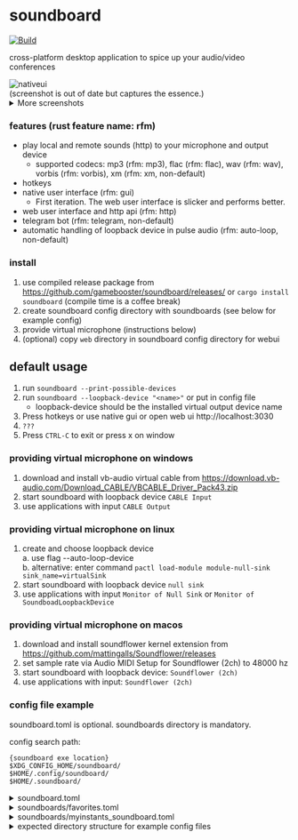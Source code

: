 # soundboard

[![Build](https://github.com/gamebooster/soundboard/workflows/Build/badge.svg)](https://github.com/gamebooster/soundboard/actions?query=workflow%3ABuild)

cross-platform desktop application to spice up your audio/video conferences

  <img alt="nativeui" src="https://i.imgur.com/5OBElu2.png"/>
  <figcaption>(screenshot is out of date but captures the essence.)</figcaption>

<details>
  <summary>More screenshots</summary>

<p float="left">
  <img alt="webui" src="https://i.imgur.com/4AD4DNp.png" width="55%" /> 
  <img alt="telegram" src="https://i.imgur.com/o9WByEN.jpg" width="44%" /><figcaption>Web UI and Telegram Bot</figcaption>
</p>

</details>

### features (rust feature name: rfm)

- play local and remote sounds (http) to your microphone and output device
  - supported codecs: mp3 (rfm: mp3), flac (rfm: flac), wav (rfm: wav), vorbis (rfm: vorbis), xm (rfm: xm, non-default)
- hotkeys
- native user interface (rfm: gui)
  - First iteration. The web user interface is slicker and performs better.
- web user interface and http api (rfm: http)
- telegram bot (rfm: telegram, non-default)
- automatic handling of loopback device in pulse audio (rfm: auto-loop, non-default)

### install

1. use compiled release package from https://github.com/gamebooster/soundboard/releases/
   or `cargo install soundboard` (compile time is a coffee break)
2. create soundboard config directory with soundboards (see below for example config)
3. provide virtual microphone (instructions below)
4. (optional) copy `web` directory in soundboard config directory for webui

## default usage

1. run `soundboard --print-possible-devices`
2. run `soundboard --loopback-device "<name>"` or put in config file
   - loopback-device should be the installed virtual output device name
3. Press hotkeys or use native gui or open web ui http://localhost:3030
4. `???`
5. Press `CTRL-C` to exit or press x on window

### providing virtual microphone on windows

1. download and install vb-audio virtual cable from https://download.vb-audio.com/Download_CABLE/VBCABLE_Driver_Pack43.zip
2. start soundboard with loopback device `CABLE Input`
3. use applications with input `CABLE Output`

### providing virtual microphone on linux

1. create and choose loopback device  
   a. use flag --auto-loop-device  
   b. alternative: enter command `pactl load-module module-null-sink sink_name=virtualSink`
2. start soundboard with loopback device `null sink`
3. use applications with input `Monitor of Null Sink` or `Monitor of SoundboadLoopbackDevice`

### providing virtual microphone on macos

1. download and install soundflower kernel extension from https://github.com/mattingalls/Soundflower/releases
2. set sample rate via Audio MIDI Setup for Soundflower (2ch) to 48000 hz
3. start soundboard with loopback device: `Soundflower (2ch)`
4. use applications with input: `Soundflower (2ch)`

### config file example

soundboard.toml is optional. soundboards directory is mandatory.

config search path:

```
{soundboard exe location}
$XDG_CONFIG_HOME/soundboard/
$HOME/.config/soundboard/
$HOME/.soundboard/
```

<details>
  <summary>soundboard.toml</summary>

```
# input_device = "Mikrofonarray (Realtek High Definition Audio(SST))" # optional else default device
# output_device = "Speaker/HP (Realtek High Definition Audio(SST))" # optional else default device
loopback_device = "CABLE Input (VB-Audio Virtual Cable)" # required: change to your virtual loopback output

stop_hotkey = "ALT-S" # stop all sound
http_server = true # api and webui; 3030 is the default port
no_gui = false # no native gui
```

</details>

<details>
  <summary>soundboards/favorites.toml</summary>

```
name = 'favorites'
position = 0

[[sound]]
name = 'Nicht so tief, Rüdiger!'
path = 'nicht-so-tief-rudiger.mp3'
hotkey = 'CTRL-P'
```

</details>

<details>
  <summary>soundboards/myinstants_soundboard.toml</summary>

```
name = "Myinstants.com"

[[sound]]
name="Sad Trombone"
path="https://www.myinstants.com//media/sounds/sadtrombone.swf.mp3"

[[sound]]
name="Dramatic Chipmunk"
path="https://www.myinstants.com//media/sounds/dramatic.swf.mp3"
```

</details>

<details>
  <summary>expected directory structure for example config files</summary>

```
soundboard.toml
soundboards/
  favorites/
    nicht-so-tief-rudiger.mp3
  favorites.toml
  myinstants_soundboard.toml
```

</details>
